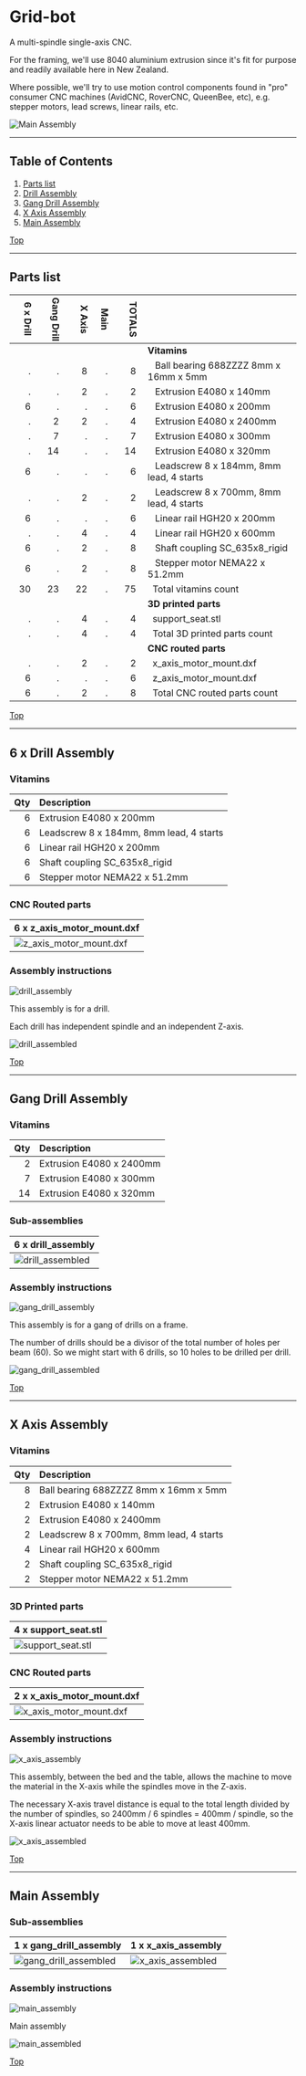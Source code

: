 <a name="TOP"></a>
# Grid-bot
A multi-spindle single-axis CNC.

For the framing, we'll use 8040 aluminium extrusion since it's fit for purpose and readily available here in New Zealand.

Where possible, we'll try to use motion control components found in "pro" consumer CNC machines (AvidCNC, RoverCNC, QueenBee, etc), e.g. stepper motors, lead screws, linear rails, etc.

![Main Assembly](assemblies/main_assembled.png)

<span></span>

---
## Table of Contents
1. [Parts list](#Parts_list)
1. [Drill Assembly](#drill_assembly)
1. [Gang Drill Assembly](#gang_drill_assembly)
1. [X Axis Assembly](#x_axis_assembly)
1. [Main Assembly](#main_assembly)

<span></span>
[Top](#TOP)

---
<a name="Parts_list"></a>
## Parts list
| <span style="writing-mode: vertical-rl; text-orientation: mixed;">6 x Drill</span> | <span style="writing-mode: vertical-rl; text-orientation: mixed;">Gang&nbsp;Drill</span> | <span style="writing-mode: vertical-rl; text-orientation: mixed;">X&nbsp;Axis</span> | <span style="writing-mode: vertical-rl; text-orientation: mixed;">Main</span> | <span style="writing-mode: vertical-rl; text-orientation: mixed;">TOTALS</span> |  |
|---:|---:|---:|---:|---:|:---|
|  |  |  |  | | **Vitamins** |
| &nbsp;&nbsp;.&nbsp; | &nbsp;&nbsp;.&nbsp; | &nbsp;&nbsp;8&nbsp; | &nbsp;&nbsp;.&nbsp; |  &nbsp;&nbsp;8&nbsp; | &nbsp;&nbsp; Ball bearing 688ZZZZ 8mm x 16mm x 5mm |
| &nbsp;&nbsp;.&nbsp; | &nbsp;&nbsp;.&nbsp; | &nbsp;&nbsp;2&nbsp; | &nbsp;&nbsp;.&nbsp; |  &nbsp;&nbsp;2&nbsp; | &nbsp;&nbsp; Extrusion E4080 x 140mm |
| &nbsp;&nbsp;6&nbsp; | &nbsp;&nbsp;.&nbsp; | &nbsp;&nbsp;.&nbsp; | &nbsp;&nbsp;.&nbsp; |  &nbsp;&nbsp;6&nbsp; | &nbsp;&nbsp; Extrusion E4080 x 200mm |
| &nbsp;&nbsp;.&nbsp; | &nbsp;&nbsp;2&nbsp; | &nbsp;&nbsp;2&nbsp; | &nbsp;&nbsp;.&nbsp; |  &nbsp;&nbsp;4&nbsp; | &nbsp;&nbsp; Extrusion E4080 x 2400mm |
| &nbsp;&nbsp;.&nbsp; | &nbsp;&nbsp;7&nbsp; | &nbsp;&nbsp;.&nbsp; | &nbsp;&nbsp;.&nbsp; |  &nbsp;&nbsp;7&nbsp; | &nbsp;&nbsp; Extrusion E4080 x 300mm |
| &nbsp;&nbsp;.&nbsp; | &nbsp;&nbsp;14&nbsp; | &nbsp;&nbsp;.&nbsp; | &nbsp;&nbsp;.&nbsp; |  &nbsp;&nbsp;14&nbsp; | &nbsp;&nbsp; Extrusion E4080 x 320mm |
| &nbsp;&nbsp;6&nbsp; | &nbsp;&nbsp;.&nbsp; | &nbsp;&nbsp;.&nbsp; | &nbsp;&nbsp;.&nbsp; |  &nbsp;&nbsp;6&nbsp; | &nbsp;&nbsp; Leadscrew 8 x 184mm, 8mm lead, 4 starts |
| &nbsp;&nbsp;.&nbsp; | &nbsp;&nbsp;.&nbsp; | &nbsp;&nbsp;2&nbsp; | &nbsp;&nbsp;.&nbsp; |  &nbsp;&nbsp;2&nbsp; | &nbsp;&nbsp; Leadscrew 8 x 700mm, 8mm lead, 4 starts |
| &nbsp;&nbsp;6&nbsp; | &nbsp;&nbsp;.&nbsp; | &nbsp;&nbsp;.&nbsp; | &nbsp;&nbsp;.&nbsp; |  &nbsp;&nbsp;6&nbsp; | &nbsp;&nbsp; Linear rail HGH20 x 200mm |
| &nbsp;&nbsp;.&nbsp; | &nbsp;&nbsp;.&nbsp; | &nbsp;&nbsp;4&nbsp; | &nbsp;&nbsp;.&nbsp; |  &nbsp;&nbsp;4&nbsp; | &nbsp;&nbsp; Linear rail HGH20 x 600mm |
| &nbsp;&nbsp;6&nbsp; | &nbsp;&nbsp;.&nbsp; | &nbsp;&nbsp;2&nbsp; | &nbsp;&nbsp;.&nbsp; |  &nbsp;&nbsp;8&nbsp; | &nbsp;&nbsp; Shaft coupling SC_635x8_rigid |
| &nbsp;&nbsp;6&nbsp; | &nbsp;&nbsp;.&nbsp; | &nbsp;&nbsp;2&nbsp; | &nbsp;&nbsp;.&nbsp; |  &nbsp;&nbsp;8&nbsp; | &nbsp;&nbsp; Stepper motor NEMA22 x 51.2mm |
| &nbsp;&nbsp;30&nbsp; | &nbsp;&nbsp;23&nbsp; | &nbsp;&nbsp;22&nbsp; | &nbsp;&nbsp;.&nbsp; | &nbsp;&nbsp;75&nbsp; | &nbsp;&nbsp;Total vitamins count |
|  |  |  |  | | **3D printed parts** |
| &nbsp;&nbsp;.&nbsp; | &nbsp;&nbsp;.&nbsp; | &nbsp;&nbsp;4&nbsp; | &nbsp;&nbsp;.&nbsp; |  &nbsp;&nbsp;4&nbsp; | &nbsp;&nbsp;support_seat.stl |
| &nbsp;&nbsp;.&nbsp; | &nbsp;&nbsp;.&nbsp; | &nbsp;&nbsp;4&nbsp; | &nbsp;&nbsp;.&nbsp; | &nbsp;&nbsp;4&nbsp; | &nbsp;&nbsp;Total 3D printed parts count |
|  |  |  |  | | **CNC routed parts** |
| &nbsp;&nbsp;.&nbsp; | &nbsp;&nbsp;.&nbsp; | &nbsp;&nbsp;2&nbsp; | &nbsp;&nbsp;.&nbsp; |  &nbsp;&nbsp;2&nbsp; | &nbsp;&nbsp;x_axis_motor_mount.dxf |
| &nbsp;&nbsp;6&nbsp; | &nbsp;&nbsp;.&nbsp; | &nbsp;&nbsp;.&nbsp; | &nbsp;&nbsp;.&nbsp; |  &nbsp;&nbsp;6&nbsp; | &nbsp;&nbsp;z_axis_motor_mount.dxf |
| &nbsp;&nbsp;6&nbsp; | &nbsp;&nbsp;.&nbsp; | &nbsp;&nbsp;2&nbsp; | &nbsp;&nbsp;.&nbsp; | &nbsp;&nbsp;8&nbsp; | &nbsp;&nbsp;Total CNC routed parts count |

<span></span>
[Top](#TOP)

---
<a name="drill_assembly"></a>
## 6 x Drill Assembly
### Vitamins
|Qty|Description|
|---:|:----------|
|6| Extrusion E4080 x 200mm|
|6| Leadscrew 8 x 184mm, 8mm lead, 4 starts|
|6| Linear rail HGH20 x 200mm|
|6| Shaft coupling SC_635x8_rigid|
|6| Stepper motor NEMA22 x 51.2mm|


### CNC Routed parts

| 6 x z_axis_motor_mount.dxf |
|---|
| ![z_axis_motor_mount.dxf](dxfs/z_axis_motor_mount.png) 



### Assembly instructions
![drill_assembly](assemblies/drill_assembly.png)

This assembly is for a drill.

Each drill has independent spindle and an independent Z-axis.

![drill_assembled](assemblies/drill_assembled.png)

<span></span>
[Top](#TOP)

---
<a name="gang_drill_assembly"></a>
## Gang Drill Assembly
### Vitamins
|Qty|Description|
|---:|:----------|
|2| Extrusion E4080 x 2400mm|
|7| Extrusion E4080 x 300mm|
|14| Extrusion E4080 x 320mm|


### Sub-assemblies

| 6 x drill_assembly |
|---|
| ![drill_assembled](assemblies/drill_assembled_tn.png) 



### Assembly instructions
![gang_drill_assembly](assemblies/gang_drill_assembly.png)

This assembly is for a gang of drills on a frame.

The number of drills should be a divisor of the total number of holes per beam (60). So we might start with 6 drills, so 10 holes to be drilled per drill.

![gang_drill_assembled](assemblies/gang_drill_assembled.png)

<span></span>
[Top](#TOP)

---
<a name="x_axis_assembly"></a>
## X Axis Assembly
### Vitamins
|Qty|Description|
|---:|:----------|
|8| Ball bearing 688ZZZZ 8mm x 16mm x 5mm|
|2| Extrusion E4080 x 140mm|
|2| Extrusion E4080 x 2400mm|
|2| Leadscrew 8 x 700mm, 8mm lead, 4 starts|
|4| Linear rail HGH20 x 600mm|
|2| Shaft coupling SC_635x8_rigid|
|2| Stepper motor NEMA22 x 51.2mm|


### 3D Printed parts

| 4 x support_seat.stl |
|---|
| ![support_seat.stl](stls/support_seat.png) 



### CNC Routed parts

| 2 x x_axis_motor_mount.dxf |
|---|
| ![x_axis_motor_mount.dxf](dxfs/x_axis_motor_mount.png) 



### Assembly instructions
![x_axis_assembly](assemblies/x_axis_assembly.png)

This assembly, between the bed and the table, allows the machine to move the material in the X-axis while the spindles move in the Z-axis.

The necessary X-axis travel distance is equal to the total length divided by the number of spindles, so 2400mm / 6 spindles = 400mm / spindle, so the X-axis linear actuator needs to be able to move at least 400mm.

![x_axis_assembled](assemblies/x_axis_assembled.png)

<span></span>
[Top](#TOP)

---
<a name="main_assembly"></a>
## Main Assembly
### Sub-assemblies

| 1 x gang_drill_assembly | 1 x x_axis_assembly |
|---|---|
| ![gang_drill_assembled](assemblies/gang_drill_assembled_tn.png) | ![x_axis_assembled](assemblies/x_axis_assembled_tn.png) 



### Assembly instructions
![main_assembly](assemblies/main_assembly.png)

Main assembly

![main_assembled](assemblies/main_assembled.png)

<span></span>
[Top](#TOP)

